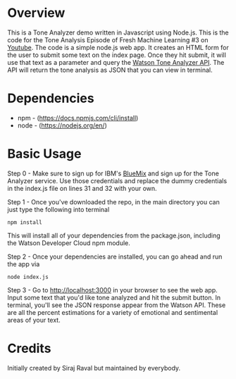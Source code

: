 Overview
============
This is a Tone Analyzer demo written in Javascript using Node.js. This is the code for the Tone Analysis Episode of Fresh Machine Learning #3 on [Youtube](https://youtu.be/89FHXM2q36s). The code is a simple node.js web app. It creates an HTML form for the user to submit some text on the index page. Once they hit submit, it will use that text as a parameter and query the [Watson Tone Analyzer API](http://www.ibm.com/watson/developercloud/tone-analyzer.html). The API will return the tone analysis as JSON that you can view in terminal. 

Dependencies
============
* npm - (https://docs.npmjs.com/cli/install)
* node - (https://nodejs.org/en/)

Basic Usage
===========

Step 0 - Make sure to sign up for IBM's [BlueMix](http://www.ibm.com/cloud-computing/bluemix/) and sign up for the Tone Analyzer service. Use those credentials and replace the dummy credentials in the index.js file on lines 31 and 32 with your own.

Step 1 - Once you've downloaded the repo, in the main directory you can just type the following into terminal

```shell
npm install
```
This will install all of your dependencies from the package.json, including the Watson Developer Cloud npm module. 

Step 2 - Once your dependencies are installed, you can go ahead and run the app via

```shell
node index.js
```
Step 3 - Go to [http://localhost:3000](http://localhost:3000/) in your browser to see the web app. Input some text that you'd like
tone analyzed and hit the submit button. In terminal, you'll see the JSON response appear from the Watson API. These are all the percent estimations for a variety of emotional and sentimental areas of your text.

Credits
===========
Initially created by Siraj Raval but maintained by everybody.
